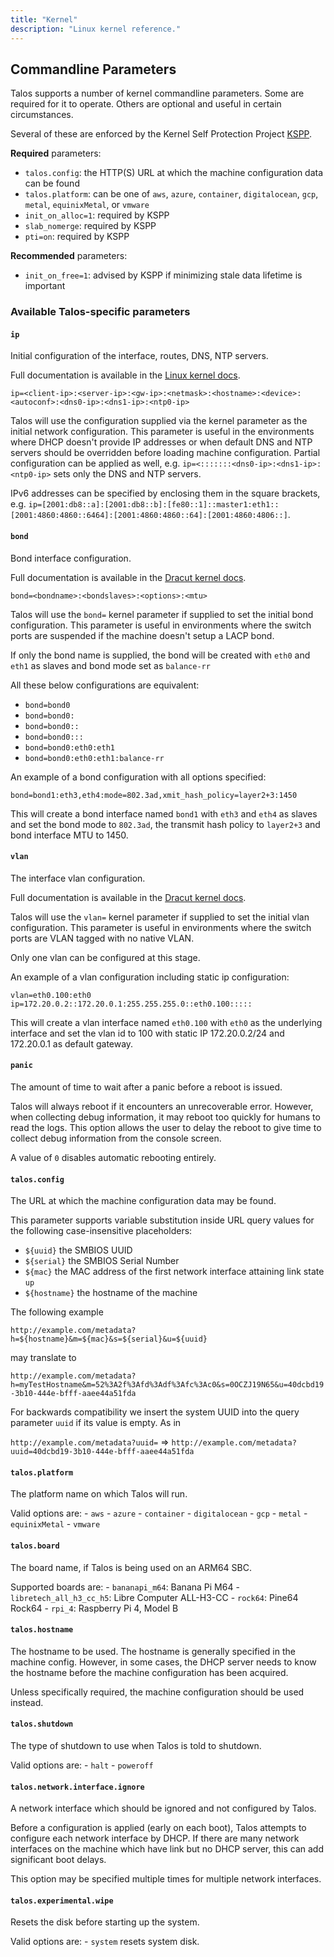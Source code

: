 ```yaml
---
title: "Kernel"
description: "Linux kernel reference."
---
```


## Commandline Parameters

Talos supports a number of kernel commandline parameters.  Some are required for
it to operate.  Others are optional and useful in certain circumstances.

Several of these are enforced by the Kernel Self Protection Project [KSPP](https://kernsec.org/wiki/index.php/Kernel_Self_Protection_Project/Recommended_Settings).

**Required** parameters:

- `talos.config`: the HTTP(S) URL at which the machine configuration data can be found
- `talos.platform`: can be one of `aws`, `azure`, `container`, `digitalocean`, `gcp`, `metal`, `equinixMetal`, or `vmware`
- `init_on_alloc=1`: required by KSPP
- `slab_nomerge`: required by KSPP
- `pti=on`: required by KSPP

**Recommended** parameters:

 - `init_on_free=1`: advised by KSPP if minimizing stale data lifetime is
     important

### Available Talos-specific parameters

#### `ip`

  Initial configuration of the interface, routes, DNS, NTP servers.

  Full documentation is available in the [Linux kernel docs](https://www.kernel.org/doc/Documentation/filesystems/nfs/nfsroot.txt).

  `ip=<client-ip>:<server-ip>:<gw-ip>:<netmask>:<hostname>:<device>:<autoconf>:<dns0-ip>:<dns1-ip>:<ntp0-ip>`

  Talos will use the configuration supplied via the kernel parameter as the initial network configuration.
  This parameter is useful in the environments where DHCP doesn't provide IP addresses or when default DNS and NTP servers should be overridden
  before loading machine configuration.
  Partial configuration can be applied as well, e.g. `ip=<:::::::<dns0-ip>:<dns1-ip>:<ntp0-ip>` sets only the DNS and NTP servers.

  IPv6 addresses can be specified by enclosing them in the square brackets, e.g. `ip=[2001:db8::a]:[2001:db8::b]:[fe80::1]::master1:eth1::[2001:4860:4860::6464]:[2001:4860:4860::64]:[2001:4860:4806::]`.

#### `bond`

  Bond interface configuration.

  Full documentation is available in the [Dracut kernel docs](https://man7.org/linux/man-pages/man7/dracut.cmdline.7.html).

  `bond=<bondname>:<bondslaves>:<options>:<mtu>`

  Talos will use the `bond=` kernel parameter if supplied to set the initial bond configuration.
  This parameter is useful in environments where the switch ports are suspended if the machine doesn't setup a LACP bond.

  If only the bond name is supplied, the bond will be created with `eth0` and `eth1` as slaves and bond mode set as `balance-rr`

  All these below configurations are equivalent:

  * `bond=bond0`
  * `bond=bond0:`
  * `bond=bond0::`
  * `bond=bond0:::`
  * `bond=bond0:eth0:eth1`
  * `bond=bond0:eth0:eth1:balance-rr`

  An example of a bond configuration with all options specified:

  `bond=bond1:eth3,eth4:mode=802.3ad,xmit_hash_policy=layer2+3:1450`

  This will create a bond interface named `bond1` with `eth3` and `eth4` as slaves and set the bond mode to `802.3ad`, the transmit hash policy to `layer2+3` and bond interface MTU to 1450.

#### `vlan`

  The interface vlan configuration.

  Full documentation is available in the [Dracut kernel docs](https://man7.org/linux/man-pages/man7/dracut.cmdline.7.html).

  Talos will use the `vlan=` kernel parameter if supplied to set the initial vlan configuration.
  This parameter is useful in environments where the switch ports are VLAN tagged with no native VLAN.

  Only one vlan can be configured at this stage.

  An example of a vlan configuration including static ip configuration:

  `vlan=eth0.100:eth0 ip=172.20.0.2::172.20.0.1:255.255.255.0::eth0.100:::::`

  This will create a vlan interface named `eth0.100` with `eth0` as the underlying interface and set the vlan id to 100 with static IP 172.20.0.2/24 and 172.20.0.1 as default gateway.

#### `panic`

  The amount of time to wait after a panic before a reboot is issued.

  Talos will always reboot if it encounters an unrecoverable error.
  However, when collecting debug information, it may reboot too quickly for
  humans to read the logs.
  This option allows the user to delay the reboot to give time to collect debug
  information from the console screen.

  A value of `0` disables automatic rebooting entirely.

#### `talos.config`

  The URL at which the machine configuration data may be found.
  
  This parameter supports variable substitution inside URL query values for the following case-insensitive placeholders:
  
  * `${uuid}` the SMBIOS UUID
  * `${serial}` the SMBIOS Serial Number
  * `${mac}` the MAC address of the first network interface attaining link state `up`
  * `${hostname}` the hostname of the machine
  
  The following example

  `http://example.com/metadata?h=${hostname}&m=${mac}&s=${serial}&u=${uuid}`
  
  may translate to
  
  `http://example.com/metadata?h=myTestHostname&m=52%3A2f%3Afd%3Adf%3Afc%3Ac0&s=0OCZJ19N65&u=40dcbd19-3b10-444e-bfff-aaee44a51fda`
  
  For backwards compatibility we insert the system UUID into the query parameter `uuid` if its value is empty. As in

  `http://example.com/metadata?uuid=` => `http://example.com/metadata?uuid=40dcbd19-3b10-444e-bfff-aaee44a51fda`

#### `talos.platform`

  The platform name on which Talos will run.

  Valid options are:
    - `aws`
    - `azure`
    - `container`
    - `digitalocean`
    - `gcp`
    - `metal`
    - `equinixMetal`
    - `vmware`

#### `talos.board`

  The board name, if Talos is being used on an ARM64 SBC.

  Supported boards are:
    - `bananapi_m64`: Banana Pi M64
    - `libretech_all_h3_cc_h5`: Libre Computer ALL-H3-CC
    - `rock64`: Pine64 Rock64
    - `rpi_4`: Raspberry Pi 4, Model B

#### `talos.hostname`

  The hostname to be used.
  The hostname is generally specified in the machine config.
  However, in some cases, the DHCP server needs to know the hostname
  before the machine configuration has been acquired.

  Unless specifically required, the machine configuration should be used
  instead.

#### `talos.shutdown`

  The type of shutdown to use when Talos is told to shutdown.

  Valid options are:
    - `halt`
    - `poweroff`

#### `talos.network.interface.ignore`

  A network interface which should be ignored and not configured by Talos.

  Before a configuration is applied (early on each boot), Talos attempts to
  configure each network interface by DHCP.
  If there are many network interfaces on the machine which have link but no
  DHCP server, this can add significant boot delays.

  This option may be specified multiple times for multiple network interfaces.

#### `talos.experimental.wipe`

  Resets the disk before starting up the system.

  Valid options are:
    - `system` resets system disk.
